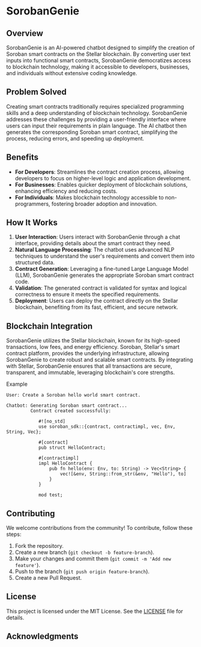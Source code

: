 # SorobanGenie

## Overview

SorobanGenie is an AI-powered chatbot designed to simplify the creation of Soroban smart contracts on the Stellar blockchain. By converting user text inputs into functional smart contracts, SorobanGenie democratizes access to blockchain technology, making it accessible to developers, businesses, and individuals without extensive coding knowledge.

## Problem Solved

Creating smart contracts traditionally requires specialized programming skills and a deep understanding of blockchain technology. SorobanGenie addresses these challenges by providing a user-friendly interface where users can input their requirements in plain language. The AI chatbot then generates the corresponding Soroban smart contract, simplifying the process, reducing errors, and speeding up deployment.

## Benefits

- **For Developers**: Streamlines the contract creation process, allowing developers to focus on higher-level logic and application development.
- **For Businesses**: Enables quicker deployment of blockchain solutions, enhancing efficiency and reducing costs.
- **For Individuals**: Makes blockchain technology accessible to non-programmers, fostering broader adoption and innovation.

## How It Works

1. **User Interaction**: Users interact with SorobanGenie through a chat interface, providing details about the smart contract they need.
2. **Natural Language Processing**: The chatbot uses advanced NLP techniques to understand the user's requirements and convert them into structured data.
3. **Contract Generation**: Leveraging a fine-tuned Large Language Model (LLM), SorobanGenie generates the appropriate Soroban smart contract code.
4. **Validation**: The generated contract is validated for syntax and logical correctness to ensure it meets the specified requirements.
5. **Deployment**: Users can deploy the contract directly on the Stellar blockchain, benefiting from its fast, efficient, and secure network.

## Blockchain Integration

SorobanGenie utilizes the Stellar blockchain, known for its high-speed transactions, low fees, and energy efficiency. Soroban, Stellar's smart contract platform, provides the underlying infrastructure, allowing SorobanGenie to create robust and scalable smart contracts. By integrating with Stellar, SorobanGenie ensures that all transactions are secure, transparent, and immutable, leveraging blockchain's core strengths.

Example

```
User: Create a Soroban hello world smart contract.

Chatbot: Generating Soroban smart contract...
         Contract created successfully:

            #![no_std]
            use soroban_sdk::{contract, contractimpl, vec, Env, String, Vec};

            #[contract]
            pub struct HelloContract;

            #[contractimpl]
            impl HelloContract {
                pub fn hello(env: Env, to: String) -> Vec<String> {
                    vec![&env, String::from_str(&env, "Hello"), to]
                }
            }

            mod test;
```

## Contributing

We welcome contributions from the community! To contribute, follow these steps:

1. Fork the repository.
2. Create a new branch (`git checkout -b feature-branch`).
3. Make your changes and commit them (`git commit -m 'Add new feature'`).
4. Push to the branch (`git push origin feature-branch`).
5. Create a new Pull Request.

## License

This project is licensed under the MIT License. See the [LICENSE](LICENSE) file for details.

## Acknowledgments
